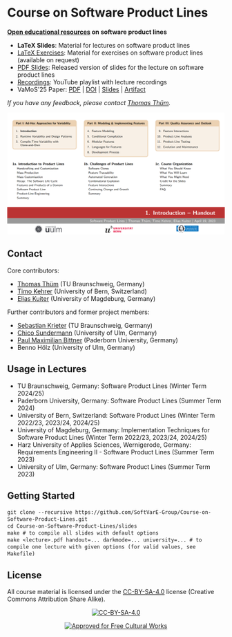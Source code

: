 # Course on Software Product Lines

**[Open educational resources](https://en.wikipedia.org/wiki/Open_educational_resources) on software product lines**

* **LaTeX Slides**: Material for lectures on software product lines 
* [LaTeX Exercises](https://github.com/SoftVarE-Group/Course-on-Software-Product-Lines-Exercises): Material for exercises on software product lines (available on request)
* [PDF Slides](https://github.com/SoftVarE-Group/Slides-of-the-SPL-Course): Released version of slides for the lecture on software product lines
* [Recordings](https://www.youtube.com/playlist?list=PL4hJhdKDPIxha8So7muX2zfNUU8NBoiu3): YouTube playlist with lecture recordings
* VaMoS'25 Paper: [PDF](https://raw.githubusercontent.com/SoftVarE-Group/Papers/main/2025/2025-VaMoS-Kuiter.pdf) | [DOI](https://doi.org/10.1145/3715340.3715441) | [Slides](https://raw.githubusercontent.com/SoftVarE-Group/Slides/main/2025/2025-02-04-VaMoS-SPL-Course.pdf) | [Artifact](https://doi.org/10.5281/zenodo.14417094)


*If you have any feedback, please contact [Thomas Thüm](mailto:t.thuem@tu-braunschweig.de).*

<a href="https://github.com/SoftVarE-Group/Slides-of-the-SPL-Course">
<picture>
  <source media="(prefers-color-scheme: dark)" srcset="pics/course/overview-dark.png">
  <img src="pics/course/overview-light.png">
</picture>
</a>

## Contact

Core contributors:

- [Thomas Thüm](https://www.tu-braunschweig.de/isf/team/thuem) (TU Braunschweig, Germany)
- [Timo Kehrer](https://www.inf.unibe.ch/ueber_uns/personen/seg/prof_dr_kehrer_timo/index_ger.html) (University of Bern, Switzerland)
- [Elias Kuiter](https://www.dbse.ovgu.de/Mitarbeiter/Elias+Kuiter.html) (University of Magdeburg, Germany)

Further contributors and former project members:

- [Sebastian Krieter](https://www.tu-braunschweig.de/isf/team/krieter) (TU Braunschweig, Germany)
- [Chico Sundermann](https://www.uni-ulm.de/in/sp/team/chico-sundermann/) (University of Ulm, Germany)
- [Paul Maximilian Bittner](https://www.uni-ulm.de/in/sp/team/paul-maximilian-bittner/) (Paderborn University, Germany)
- Benno Hölz (University of Ulm, Germany)

## Usage in Lectures

- TU Braunschweig, Germany: Software Product Lines (Winter Term 2024/25)
- Paderborn University, Germany: Software Product Lines (Summer Term 2024)
- University of Bern, Switzerland: Software Product Lines (Winter Term 2022/23, 2023/24, 2024/25)
- University of Magdeburg, Germany: Implementation Techniques for Software Product Lines (Winter Term 2022/23, 2023/24, 2024/25)
- Harz University of Applies Sciences, Wernigerode, Germany: Requirements Engineering II - Software Product Lines (Summer Term 2023)
- University of Ulm, Germany: Software Product Lines (Summer Term 2023)

## Getting Started

```
git clone --recursive https://github.com/SoftVarE-Group/Course-on-Software-Product-Lines.git
cd Course-on-Software-Product-Lines/slides
make # to compile all slides with default options
make <lecture>.pdf handout=... darkmode=... university=... # to compile one lecture with given options (for valid values, see Makefile)
```

## License

All course material is licensed under the <a href="http://creativecommons.org/licenses/by-sa/4.0/">CC-BY-SA-4.0</a> license (Creative Commons Attribution Share Alike).

<p align="center">
	<a href="http://creativecommons.org/licenses/by-sa/4.0/"><img src="https://i.creativecommons.org/l/by-sa/4.0/88x31.png" alt="CC-BY-SA-4.0"/></a>
</p>

<p align="center">
	<a href="https://creativecommons.org/share-your-work/public-domain/freeworks"><img src="https://upload.wikimedia.org/wikipedia/commons/b/b7/Approved-for-free-cultural-works.svg" alt="Approved for Free Cultural Works"/></a>
</p>

